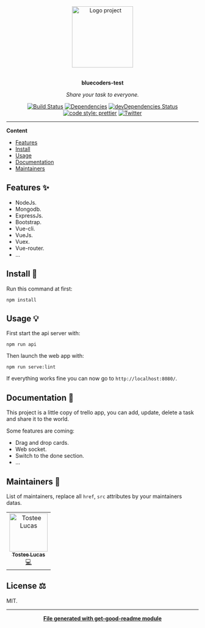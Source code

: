 <div align="center">
  <a href="#">
  	<img src="https://media.giphy.com/media/JIX9t2j0ZTN9S/giphy-downsized.gif" alt="Logo project" height="160" />
  </a>
  <br>
  <br>
  <p>
    <b>bluecoders-test</b>
  </p>
  <p>
     <i>Share your task to everyone.</i>
  </p>
  <p>

[![Build Status](https://travis-ci.com/luctst/bluecoders-test.svg?branch=master)](https://travis-ci.com/luctst/bluecoders-test)
[![Dependencies](https://img.shields.io/david/luctst/bluecoders-test.svg?style=popout-square)](https://david-dm.org/luctst/bluecoders-test)
[![devDependencies Status](https://david-dm.org/luctst/bluecoders-test/dev-status.svg?style=flat-square)](https://david-dm.org/luctst/bluecoders-test?type=dev)
[![code style: prettier](https://img.shields.io/badge/code_style-prettier-ff69b4.svg?style=flat-square)](https://github.com/prettier/prettier)
[![Twitter](https://img.shields.io/twitter/follow/luctstt.svg?label=Follow&style=social)](https://twitter.com/luctstt)

  </p>
</div>

---

**Content**

* [Features](##features)
* [Install](##install)
* [Usage](##usage)
* [Documentation](##documentation)
* [Maintainers](##maintainers)

## Features ✨
* NodeJs.
* Mongodb.
* ExpressJs.
* Bootstrap.
* Vue-cli.
* VueJs.
* Vuex.
* Vue-router.
* ...

## Install 🐙
Run this command at first:
```
npm install
```

## Usage 💡
First start the api server with:
```
npm run api
```

Then launch the web app with:
```
npm run serve:lint
```

If everything works fine you can now go to `http://localhost:8080/`.

## Documentation 📄
This project is a little copy of trello app, you can add, update, delete a task and share it to the world.

Some features are coming:
* Drag and drop cards.
* Web socket.
* Switch to the done section.
* ...

## Maintainers 👷
List of maintainers, replace all `href`, `src` attributes by your maintainers datas.
<table>
  <tr>
    <td align="center"><a href="https://lucastostee.now.sh/"><img src="https://avatars3.githubusercontent.com/u/22588842?s=460&v=4" width="100px;" alt="Tostee Lucas"/><br /><sub><b>Tostee Lucas</b></sub></a><br /><a href="#" title="Code">💻</a></td>
  </tr>
</table>

## License ⚖️
MIT.

---
<div align="center">
	<b>
		<a href="https://www.npmjs.com/package/get-good-readme">File generated with get-good-readme module</a>
	</b>
</div>
